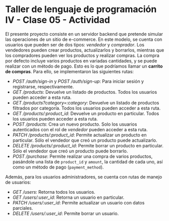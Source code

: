 # Taller de lenguaje de programación IV - Clase 05 - Actividad

El presente proyecto consiste en un servidor backend que pretende simular las operaciones de un sitio de e-commerce.
En este modelo, se cuenta con usuarios que pueden ser de dos tipos: _vendedor_ y _comprador_. Los vendedores pueden crear productos, actualizarlos y borrarlos, mientras que los compradores pueden ver los productos y realizar compras. La compra por defecto incluye varios productos en variadas cantidades, y se puede realizar con un método de pago. Esto es lo que podríamos llamar un **carrito de compras**.
Para ello, se implementaron las siguientes rutas:

- _POST /auth/sign-in_ y _POST /auth/sign-up_: Para iniciar sesión y registrarse, respectivamente.
- _GET /products_: Devuelve un listado de productos. Todos los usuarios pueden acceder a esta ruta.
- _GET /products?category=:category_: Devuelve un listado de productos filtrados por categoría. Todos los usuarios pueden acceder a esta ruta.
- _GET /products/:product_id_: Devuelve un producto en particular. Todos los usuarios pueden acceder a esta ruta.
- _POST /products_: Crea un nuevo producto. Solo los usuarios autenticados con el rol de _vendedor_ pueden acceder a esta ruta.
- _PATCH /products/:product_id_: Permite actualizar un producto en particular. Sólo el vendedor que creó un producto puede actualizarlo.
- _DELETE /products/:product_id_: Permite borrar un producto en particular. Sólo el vendedor que creó un producto puede borrarlo.
- _POST /purchase_: Permite realizar una compra de varios productos, pasándole una lista de `product_id` y `amount`, la cantidad de cada uno, así como un método de pago (`payment_method`).

Además, para los usuarios administradores, se cuenta con rutas de manejo de usuarios:

- _GET /users_: Retorna todos los usuarios.
- _GET /users/:user_id_: Retorna un usuario en particular.
- _PATCH /users/:user_id_: Permite actualizar un usuario con datos parciales.
- _DELETE /users/:user_id_: Permite borrar un usuario.
